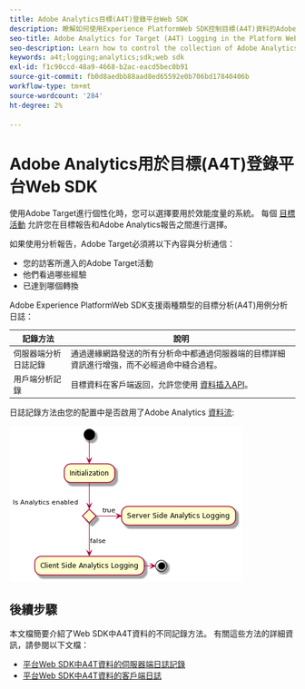 ```yaml
---
title: Adobe Analytics目標(A4T)登錄平台Web SDK
description: 瞭解如何使用Experience PlatformWeb SDK控制目標(A4T)資料的Adobe Analytics的收集。
seo-title: Adobe Analytics for Target (A4T) Logging in the Platform Web SDK
seo-description: Learn how to control the collection of Adobe Analytics for Target (A4T) data using the Experience Platform Web SDK.
keywords: a4t;logging;analytics;sdk;web sdk
exl-id: f1c90ccd-48a9-4668-b2ac-eacd5bec0b91
source-git-commit: fb0d8aedbb88aad8ed65592e0b706bd17840406b
workflow-type: tm+mt
source-wordcount: '284'
ht-degree: 2%

---
```


# Adobe Analytics用於目標(A4T)登錄平台Web SDK

使用Adobe Target進行個性化時，您可以選擇要用於效能度量的系統。 每個 [目標活動](https://experienceleague.adobe.com/docs/target/using/activities/target-activities-guide.html) 允許您在目標報告和Adobe Analytics報告之間進行選擇。

如果使用分析報告，Adobe Target必須將以下內容與分析通信：

* 您的訪客所進入的Adobe Target活動
* 他們看過哪些經驗
* 已達到哪個轉換

Adobe Experience PlatformWeb SDK支援兩種類型的目標分析(A4T)用例分析日誌：

| 記錄方法 | 說明 |
| --- | --- |
| 伺服器端分析日誌記錄 | 通過邊緣網路發送的所有分析命中都通過伺服器端的目標詳細資訊進行增強，而不必經過命中縫合過程。 |
| 用戶端分析記錄 | 目標資料在客戶端返回，允許您使用 [資料插入API](https://experienceleague.adobe.com/docs/analytics/import/c-data-insertion-api.html)。 |

日誌記錄方法由您的配置中是否啟用了Adobe Analytics [資料流](../../../datastreams/overview.md):

![測井方法決策流程](../assets/analytics-logging.png)

## 後續步驟

本文檔簡要介紹了Web SDK中A4T資料的不同記錄方法。 有關這些方法的詳細資訊，請參閱以下文檔：

* [平台Web SDK中A4T資料的伺服器端日誌記錄](./server-side.md)
* [平台Web SDK中A4T資料的客戶端日誌](./client-side.md)
